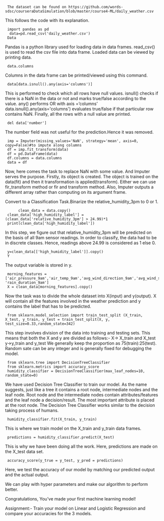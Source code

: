      The dataset can be found on https://github.com/words-sdsc/courseraDataSimulation/blob/master/course4-ML/daily_weather.csv
This follows the code with its explanation.

     import pandas as pd
      data=pd.read_csv('daily_weather.csv')
     Data
Pandas is a python library used for loading data in data frames. read_csv() is used to read the csv file into data frame. Loaded data can be viewed by printing data. 

     data.columns
Columns in the data frame can be printed/viewed using this command.

     data[data.isnull().any(axis='columns')]
This is performed to check which all rows have null values.
isnull() checks if there is a NaN in the data or not and marks true/false according to the value.
any() performs OR with axis =’columns’
data.isnull().any(axis='columns') evaluates true/false if that particular row contains NaN.
Finally, all the rows with a null value are printed.


     del data['number']
The number field was not useful for the prediction.Hence it was removed.

     imp = Imputer(missing_values='NaN', strategy='mean', axis=0, copy=False)#to impute along columns
     df = imp.fit_transform(data)
     df = pd.DataFrame(data)
     df.columns = data.columns
     data = df
Now, here comes the task to replace NaN with some value. And Imputer serves the purpose. Firstly, its object is created. The object is trained on the data(fit) and then it transformation is applied(transform). 
Either we can use fir_transform method or fir and transform method.
Also, Imputer outputs a different array rather than computing on its argument frame.

Convert to a Classification Task.Binarize the relative_humidity_3pm to 0 or 1.
     
          clean_data = data.copy()
     clean_data['high_humidity_label'] = (clean_data['relative_humidity_3pm'] > 24.99)*1
     print(clean_data['high_humidity_label'])

In this step, we figure out that relative_humidity_3pm will be predicted on the basis of all 9am sensor readings. In order to classify, the data had to be in discrete classes. Hence, readings above 24.99 is considered as 1 else 0. 

     y=clean_data[['high_humidity_label']].copy()
     Y
The output variable is stored in y.
    
     morning_features = ['air_pressure_9am','air_temp_9am','avg_wind_direction_9am','avg_wind_speed_9am','max_wind_direction_9am','max_wind_speed_9am','rain_accumulation_9am',        'rain_duration_9am']
     X = clean_data[morning_features].copy()

Now the task was to divide the whole dataset into X(input) and y(output). X will contain all the features involved in the weather prediction and y contains the label that has to be predicted. 

     from sklearn.model_selection import train_test_split (X_train, X_test, y_train, y_test = train_test_split(X, y, test_size=0.33,random_state=342)

This step involves division of the data into training and testing sets. This means that both the X and y are divided as follows:-
X-> X_train and X_test
y->y_train and y_test
 We generally keep the proportion as 75(train):25(test). 
Random sate can be any integer and is generally fixed for debugging the model.


     from sklearn.tree import DecisionTreeClassifier
     from sklearn.metrics import accuracy_score
     humidity_classifier = DecisionTreeClassifier(max_leaf_nodes=10, random_state=0)
We have used Decision Tree Classifier to train our model. As the name suggests, just like a tree it contains a root node, intermediate nodes and the leaf node. Root node and the intermediate nodes contain attributes/features and the leaf node a decision/result. The most important attribute is placed at the root node. The Decision Tree Classifier works similar to the decision taking process of humans. 

     humidity_classifier.fit(X_train, y_train)
This is where we train model on the X_train and y_train data frames. 

     predictions = humidity_classifier.predict(X_test)
This is why we have been doing all the work. Here, predictions are made on the X_test data set.

     accuracy_score(y_true = y_test, y_pred = predictions)
Here, we test the accuracy of our model by matching our predicted output and the actual output.

 We can play with hyper parameters and make our algorithm to perform better.

Congratulations, You’ve made your first machine learning model!

Assignment:- Train your model on Linear and Logistic Regression and compare your accuracies for the 3 models.


